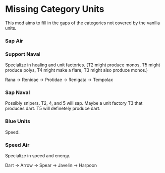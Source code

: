 # Missing Category Units
This mod aims to fill in the gaps of the categories not covered by the vanilla units.

### Sap Air

### Support Naval
Specialize in healing and unit factories. (T2 might produce monos, T5 might produce polys, T4 might make a flare, T3 might also produce monos.)

Rana -> Renidae -> Protidae -> Renigata -> Tempolax

### Sap Naval
Possibly snipers. T2, 4, and 5 will sap. Maybe a unit factory T3 that produces dart. T5 will definetely produce dart. 


### Blue Units
Speed. 


### Speed Air
Specialize in speed and energy.

Dart -> Arrow -> Spear -> Javelin -> Harpoon
